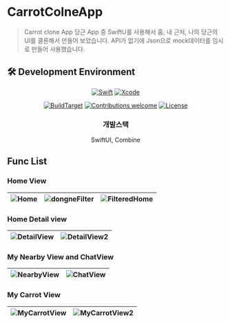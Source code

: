 # CarrotColneApp
> Carrot clone App
> 당근 App 중 SwiftU를 사용해서 홈, 내 근처, 나의 당근의 UI를 클론해서 만들어 보았습니다.
> API가 없기에 Json으로 mock데이터를 임시로 만들어 사용했습니다.

## 🛠 Development Environment

<div align="center">
  
[![Swift](https://img.shields.io/badge/swift-v5.3-orange?logo=swift)](https://developer.apple.com/kr/swift/)
[![Xcode](https://img.shields.io/badge/xcode-v12.4-blue?logo=xcode)](https://developer.apple.com/kr/xcode/)

[![BuildTarget](https://img.shields.io/badge/BuildTarget-iOS14.0-skyblue?logo=Apple)](https://developer.apple.com/kr/xcode/)
[![Contributions welcome](https://img.shields.io/badge/contributions-welcome-orange.svg)](https://github.com/Odyflame/CarrotColneApp)
[![License](https://img.shields.io/badge/license-MIT-blue.svg)](https://opensource.org/licenses/MIT)

### 개발스택
SwiftUI, Combine

</div>

## Func List
### Home View
| ![Home](https://user-images.githubusercontent.com/44191131/126094832-73cb313d-019d-49e4-a180-37400d725868.jpeg) | ![dongneFilter](https://user-images.githubusercontent.com/44191131/126094857-aa8ca0bb-c654-4dc0-8a04-4b73d57dbc1e.jpeg) | ![FilteredHome](https://user-images.githubusercontent.com/44191131/126094873-bb4c5beb-6d50-41d6-8294-cc486cb047b3.jpeg)
|---|---|---|
### Home Detail view
| ![DetailView](https://user-images.githubusercontent.com/44191131/126094900-0da8d8bb-6925-40d1-b8f6-b0d03dcb9f85.jpeg) | ![DetailView2](https://user-images.githubusercontent.com/44191131/126094904-e0c36624-43cc-45f3-ac89-ce6e965a4afc.jpeg)
|---|---|
### My Nearby View and ChatView
| ![NearbyView](https://user-images.githubusercontent.com/44191131/126094938-e656a1b5-3801-4bd3-b4aa-d868ae3062f6.jpeg) | ![ChatView](https://user-images.githubusercontent.com/44191131/126101256-9c0f646e-75df-4f2a-9e2c-8056ec7867ae.jpeg)
|---|---|
### My Carrot View
| ![MyCarrotView](https://user-images.githubusercontent.com/44191131/126094949-3608fc5f-764b-41f0-8707-03afa8508ae0.jpeg) | ![MyCarrotView2](https://user-images.githubusercontent.com/44191131/126094972-9032316c-b457-43dd-a132-bab3b4f694b9.jpeg)
|---|---|


